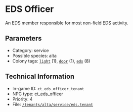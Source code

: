 # EDS Officer

An EDS member responsible for most non-field EDS activity.

## Parameters

- Category: service
- Possible species: alta
- Colony tags: [`light`](https://ceterai.github.io/MyEnternia/Wiki/Tags/Light) (1), [`door`](https://ceterai.github.io/MyEnternia/Wiki/Tags/Door) (1), [`eds`](https://ceterai.github.io/MyEnternia/Wiki/Tags/Eds) (8)

## Technical Information

- In-game ID: `ct_eds_officer_tenant`
- NPC type: ct_eds_officer
- Priority: 4
- File: [`/tenants/alta/service/eds.tenant`](https://github.com/Ceterai/Enternia/blob/main/tenants/alta/service/eds.tenant)
